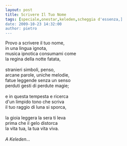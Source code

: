 ```yaml
---
layout: post
title: Scrivere Il Tuo Nome
tags: [speciale,onestar,keleden,scheggia d'essenza,]
date: 2009-10-23 14:32:00
author: pietro
---
```

Provo a scrivere il tuo nome,<br/>in una lingua ignota,<br/>musica ipnotica consumami come<br/>la regina della notte fatata,<br/><br/>stranieri simboli, penso,<br/>arcane parole, uniche melodie,<br/>fatue leggende senza un senso<br/>perduti gesti di perdute magie;<br/><br/>e in questa tempesta e ricerca<br/>d'un limpido tono che scriva<br/>il tuo raggio di luna si sporca,<br/><br/>la gioia leggera la sera ti leva<br/>prima che il gelo distorca<br/>la vita tua, la tua vita viva.<br/><br/><span style="font-style: italic">A Keleden...</span>
